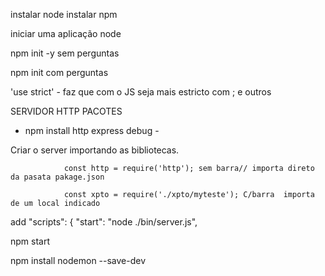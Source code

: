 instalar node
instalar npm

iniciar uma aplicação node

npm init -y sem perguntas

npm init com perguntas


'use strict' - faz que com o JS seja mais estricto com ; e outros


SERVIDOR HTTP PACOTES 

- npm install http express debug
                      -


Criar o server 
                importando as bibliotecas.

                const http = require('http'); sem barra// importa direto da pasata pakage.json

                const xpto = require('./xpto/myteste'); C/barra  importa de um local indicado

add   "scripts": {
    "start": "node ./bin/server.js",

npm start      




npm install nodemon --save-dev


